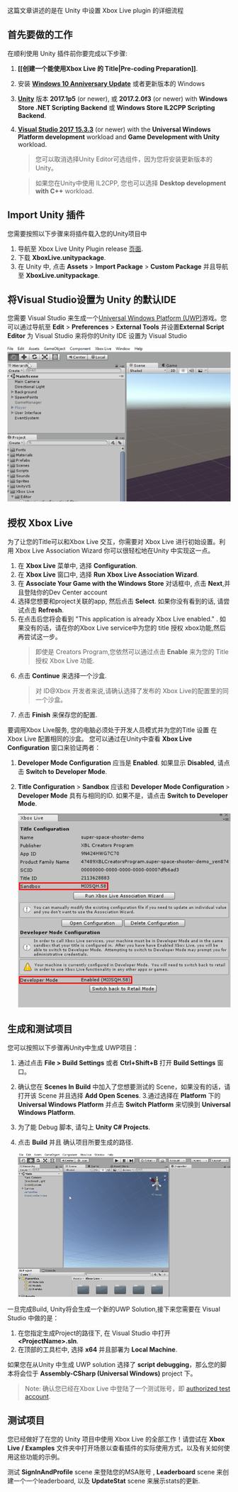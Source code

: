 这篇文章讲述的是在 Unity 中设置 Xbox Live plugin 的详细流程
## 首先要做的工作

在顺利使用 Unity 插件前你要完成以下步骤:
1. **[[创建一个能使用Xbox Live 的 Title|Pre-coding Preparation]]**.
2. 安装 **[Windows 10 Anniversary Update](https://microsoft.com/windows)** 或者更新版本的 Windows
3. **[Unity](https://store.unity.com/)** 版本 **2017.1p5** (or newer), 或 **2017.2.0f3** (or newer) with **Windows Store .NET Scripting Backend** 或 **Windows Store IL2CPP Scripting Backend**.
4. **[Visual Studio 2017 15.3.3](https://www.visualstudio.com/)** (or newer) with the **Universal Windows Platform development** workload and **Game Development with Unity** workload.
   > 您可以取消选择Unity Editor可选组件，因为您将安装更新版本的Unity。

   > 如果您在Unity中使用 IL2CPP, 您也可以选择 **Desktop development with C++** workload.

## Import Unity 插件
您需要按照以下步骤来将插件载入您的Unity项目中

1. 导航至 Xbox Live Unity Plugin release  [页面](TODO).
2. 下载 **XboxLive.unitypackage**.
3. 在 Unity 中, 点击 **Assets** > **Import Package** > **Custom Package** 并且导航至 **XboxLive.unitypackage**.

## 将Visual Studio设置为 Unity 的默认IDE
您需要 Visual Studio 来生成一个[Universal Windows Platform (UWP)](https://docs.microsoft.com/windows/uwp/get-started/whats-a-uwp)游戏。您可以通过导航至 **Edit** > **Preferences** > **External Tools** 并设置**External Script Editor** 为 Visual Studio 来将你的Unity IDE 设置为 Visual Studio


![set VS External Tool](images/setVSExternalTool_small.gif)

## 授权 Xbox Live
为了让您的Title可以和Xbox Live 交互，你需要对 Xbox Live 进行初始设置。利用 Xbox Live Association Wizard 你可以很轻松地在Unity 中实现这一点。

1. 在 **Xbox Live** 菜单中, 选择 **Configuration**.
2. 在 **Xbox Live** 窗口中, 选择 **Run Xbox Live Association Wizard**.
3. 在 **Associate Your Game with the Windows Store** 对话框中, 点击 **Next**,并且登陆你的Dev Center account
4. 选择您想要和project关联的app, 然后点击 **Select**. 如果你没有看到的话, 请尝试点击 **Refresh**.
5. 在点击后您将会看到 "This application is already Xbox Live enabled." . 如果没有的话，请在你的Xbox Live service中为您的 title 授权 xbox功能,然后再尝试这一步。
   > 即使是 Creators Program,您依然可以通过点击 **Enable** 来为您的 Title 授权 Xbox Live 功能.
6. 点击 **Continue** 来选择一个沙盒.
   > 对 ID@Xbox 开发者来说,请确认选择了发布的 Xbox Live的配置里的同一个沙盒。
7. 点击 **Finish** 来保存您的配置.

要调用Xbox Live服务, 您的电脑必须处于开发人员模式并为您的Title 设置 在Xbox Live 配置相同的沙盒。 您可以通过在Unity中查看 **Xbox Live Configuration** 窗口来验证两者：

1. **Developer Mode Configuration** 应当是 **Enabled**. 如果显示 **Disabled**, 请点击 **Switch to Developer Mode**.
2. **Title Configuration** > **Sandbox** 应该和 **Developer Mode Configuration** > **Developer Mode** 具有与相同的ID. 如果不是，请点击 **Switch to Developer Mode**.

   ![XBL Enabled](images/unity-xbl-enabled.png)

## 生成和测试项目
您可以按照以下步骤再Unity中生成 UWP项目：

1. 通过点击 **File > Build Settings** 或者 **Ctrl+Shift+B** 打开 **Build Settings** 窗口。
2. 确认您在 **Scenes In Build** 中加入了您想要测试的 Scene，如果没有的话，请打开该 Scene 并且选择  **Add Open Scenes**.
3.通过选择在 **Platform** 下的 **Universal Windows Platform** 并点击 **Switch Platform** 来切换到 **Universal Windows Platform**.
4. 为了能 Debug 脚本, 请勾上 **Unity C# Projects**.
5. 点击 **Build** 并且 确认项目所要生成的路径.

   ![build in unity](images/buildInUnity.gif)

一旦完成Build, Unity将会生成一个新的UWP Solution,接下来您需要在 Visual Studio 中做的是：

1. 在您指定生成Project的路径下, 在 Visual Studio 中打开 **&lt;ProjectName&gt;.sln**.
2. 在顶部的工具栏中, 选择 **x64** 并且部署为 **Local Machine**.

如果您在从Unity 中生成 UWP solution 选择了  **script debugging**，那么您的脚本将会位于 **Assembly-CSharp (Universal Windows)** project 下。


> Note: 确认您已经在Xbox Live 中登陆了一个测试账号，即 [authorized test account](https://docs.microsoft.com/en-us/windows/uwp/xbox-live/get-started-with-creators/authorize-xbox-live-accounts).

## 测试项目
您已经做好了在您的 Unity 项目中使用 Xbox Live 的全部工作！请尝试在 **Xbox Live / Examples** 文件夹中打开场景以查看插件的实际使用方式，以及有关如何使用这些功能的示例。


测试 **SignInAndProfile** scene 来登陆您的MSA账号 , **Leaderboard** scene 来创建一个一个leaderboard, 以及 **UpdateStat** scene 来展示stats的更新.
